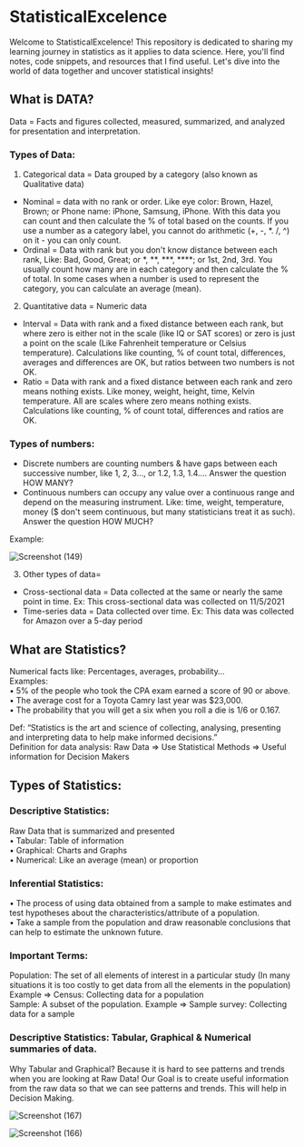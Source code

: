 # StatisticalExcelence
Welcome to StatisticalExcelence! This repository is dedicated to sharing my learning journey in statistics as it applies to data science. Here, you'll find notes, code snippets, and resources that I find useful. Let's dive into the world of data together and uncover statistical insights!

## What is DATA?  
Data = Facts and figures collected, measured, summarized, and analyzed for presentation and interpretation.  

### Types of Data:  
1. Categorical data = Data grouped by a category (also known as Qualitative data)  
 - Nominal = data with no rank or order. Like eye color: Brown, Hazel, Brown; or Phone name: iPhone, Samsung, iPhone. With this data you can count and then calculate the % of total based on the counts. If you use a number as a category label, you cannot do arithmetic (+, -, *. /, ^) on it - you can only count.  
 - Ordinal = Data with rank but you don't know distance between each rank, Like: Bad, Good, Great; or *, **, ***, ****; or 1st, 2nd, 3rd. You usually count how many are in each category and then calculate the % of total. In some cases when a number is used to represent the category, you can calculate an average (mean).  

2. Quantitative data = Numeric data  
 - Interval = Data with rank and a fixed distance between each rank, but where zero is either not in the scale (like IQ or SAT scores) or zero is just a point on the scale (Like Fahrenheit temperature or Celsius temperature). Calculations like counting, % of count total, differences, averages and differences are OK, but ratios between two numbers is not OK.  
 - Ratio = Data with rank and a fixed distance between each rank and zero means nothing exists. Like money, weight, height, time, Kelvin temperature. All are scales where zero means nothing exists. Calculations like counting, % of count total, differences and ratios are OK.  

### Types of numbers:
- Discrete numbers are counting numbers & have gaps between each successive number, like 1, 2, 3…, or 1.2, 1.3, 1.4…. Answer the question HOW MANY?
- Continuous numbers can occupy any value over a continuous range and depend on the measuring instrument. Like: time, weight, temperature, money ($ don't seem continuous, but many statisticians treat it as such). Answer the question HOW MUCH?

Example:  

![Screenshot (149)](https://github.com/iankitnegi/StatisticalExcelence/assets/132642567/10b1a96c-aad5-4cfb-b5e3-0380fb9dbc60)  

3. Other types of data=
- Cross-sectional data = Data collected at the same or nearly the same point in time. Ex: This cross-sectional data was collected on 11/5/2021  
- Time-series data = Data collected over time. Ex: This data was collected for Amazon over a 5-day period

## What are Statistics?  
Numerical facts like: Percentages, averages, probability…  
Examples:  
•	5% of the people who took the CPA exam earned a score of 90 or above.  
•	The average cost for a Toyota Camry last year was $23,000.  
•	The probability that you will get a six when you roll a die is 1/6 or 0.167.  

Def: “Statistics is the art and science of collecting, analysing, presenting and interpreting data to help make informed decisions.”  
Definition for data analysis: Raw Data => Use Statistical Methods => Useful information for Decision Makers

## Types of Statistics:  
### Descriptive Statistics:  
Raw Data that is summarized and presented  
•	Tabular: Table of information  
•	Graphical: Charts and Graphs  
•	Numerical: Like an average (mean) or proportion  

### Inferential Statistics: 
•	The process of using data obtained from a sample to make estimates and test hypotheses about the characteristics/attribute of a population.  
•	Take a sample from the population and draw reasonable conclusions that can help to estimate the unknown future.

### Important Terms:  
Population: The set of all elements of interest in a particular study (In many situations it is too costly to get data from all the elements in the population) Example => Census: Collecting data for a population  
Sample: A subset of the population. Example => Sample survey: Collecting data for a sample  

### Descriptive Statistics: Tabular, Graphical & Numerical summaries of data.
Why Tabular and Graphical? Because it is hard to see patterns and trends when you are looking at Raw Data! Our Goal is to create useful information from the raw data so that we can see patterns and trends. This will help in Decision Making.  

![Screenshot (167)](https://github.com/iankitnegi/StatisticalExcelence/assets/132642567/99a780f9-b7db-470e-96eb-4784fb174145)

![Screenshot (166)](https://github.com/iankitnegi/StatisticalExcelence/assets/132642567/c91353a6-e514-4b1d-919f-15b55d39f965)

